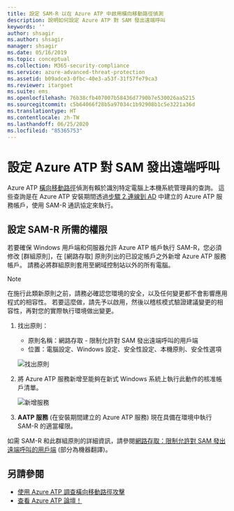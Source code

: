 ```yaml
---
title: 設定 SAM-R 以在 Azure ATP 中啟用橫向移動路徑偵測
description: 說明如何設定 Azure ATP 對 SAM 發出遠端呼叫
keywords: ''
author: shsagir
ms.author: shsagir
manager: shsagir
ms.date: 05/16/2019
ms.topic: conceptual
ms.collection: M365-security-compliance
ms.service: azure-advanced-threat-protection
ms.assetid: b09adce3-0fbc-40e3-a53f-31f57fe79ca3
ms.reviewer: itargoet
ms.suite: ems
ms.openlocfilehash: 76b38cfb407007b58436d7790b7e530026aa5215
ms.sourcegitcommit: c5b64066f28b5a97034c1b92908b1c5e3221a36d
ms.translationtype: HT
ms.contentlocale: zh-TW
ms.lasthandoff: 06/25/2020
ms.locfileid: "85365753"
---
```

# <a name="configure-azure-atp-to-make-remote-calls-to-sam"></a>設定 Azure ATP 對 SAM 發出遠端呼叫

Azure ATP [橫向移動路徑](use-case-lateral-movement-path.md)偵測有賴於識別特定電腦上本機系統管理員的查詢。 這些查詢是在 Azure ATP 安裝期間透過[步驟 2.連線到 AD](install-atp-step2.md) 中建立的 Azure ATP 服務帳戶，使用 SAM-R 通訊協定來執行。

## <a name="configure-sam-r-required-permissions"></a>設定 SAM-R 所需的權限

若要確保 Windows 用戶端和伺服器允許 Azure ATP 帳戶執行 SAM-R，您必須修改 [群組原則]，在 [網路存取] 原則列出的已設定帳戶之外新增 Azure ATP 服務帳戶。 請務必將群組原則套用至網域控制站以外的所有電腦。

> [!Note]
> 在施行此類新原則之前，請務必確認您環境的安全，以及任何變更都不會影響應用程式的相容性。 若要這麼做，請先予以啟用，然後以稽核模式驗證建議變更的相容性，再對您的實際執行環境做出變更。

1. 找出原則：

   - 原則名稱：網路存取 - 限制允許對 SAM 發出遠端呼叫的用戶端
   - 位置：電腦設定、Windows 設定、安全性設定、本機原則、安全性選項

   ![找出原則](./media/samr-policy-location.png)

2. 將 Azure ATP 服務新增至能夠在新式 Windows 系統上執行此動作的核准帳戶清單。

   ![新增服務](./media/samr-add-service.png)

3. **AATP 服務** (在安裝期間建立的 Azure ATP 服務) 現在具備在環境中執行 SAM-R 的適當權限。

如需 SAM-R 和此群組原則的詳細資訊，請參閱[網路存取：限制允許對 SAM 發出遠端呼叫的用戶端](https://docs.microsoft.com/windows/security/threat-protection/security-policy-settings/network-access-restrict-clients-allowed-to-make-remote-sam-calls) \(部分為機器翻譯\)。

## <a name="see-also"></a>另請參閱

- [使用 Azure ATP 調查橫向移動路徑攻擊](use-case-lateral-movement-path.md)
- [查看 Azure ATP 論壇！](https://aka.ms/azureatpcommunity)
